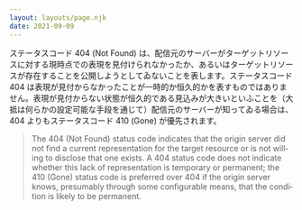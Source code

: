```yaml
---
layout: layouts/page.njk
date: 2021-09-09
---
```


<div class="blockquote-like">
  <p><span class="incipit">ステータスコード 404</span> (Not Found) は、配信元のサーバーがターゲットリソースに対する現時点での表現を見付けられなかったか、あるいはターゲットリソースが存在することを公開しようとしてゐないことを表します。ステータスコード 404 は表現が見付からなかったことが一時的か恒久的かを表すものではありません。表現が見付からない状態が恒久的である見込みが大きいといふことを（大抵は何らかの設定可能な手段を通じて）配信元のサーバーが知ってゐる場合は、 404 よりもステータスコード 410 (Gone) が優先されます。</p>
</div>

<blockquote cite="https://datatracker.ietf.org/doc/html/rfc7231" lang="en" class="hidden">
  <p>The 404 (Not Found) status code indicates that the origin server did not find a current representation for the target resource or is not willing to disclose that one exists.  A 404 status code does not indicate whether this lack of representation is temporary or permanent; the 410 (Gone) status code is preferred over 404 if the origin server knows, presumably through some configurable means, that the condition is likely to be permanent.</p>
</blockquote>
